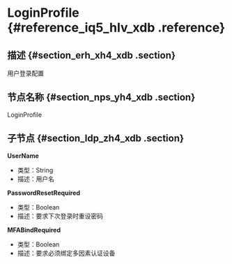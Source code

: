 # LoginProfile {#reference_iq5_hlv_xdb .reference}

## 描述 {#section_erh_xh4_xdb .section}

用户登录配置

## 节点名称 {#section_nps_yh4_xdb .section}

LoginProfile

## 子节点 {#section_ldp_zh4_xdb .section}

**UserName**

-   类型：String
-   描述：用户名

**PasswordResetRequired**

-   类型：Boolean
-   描述：要求下次登录时重设密码

**MFABindRequired**

-   类型：Boolean
-   描述：要求必须绑定多因素认证设备

